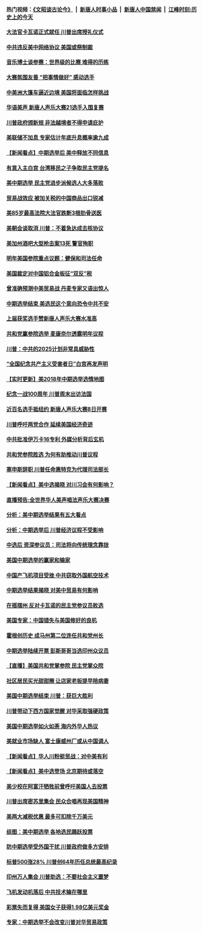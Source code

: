 #### 热门视频：[《文昭谈古论今》](https://github.com/gfw-breaker/wenzhao/blob/master/README.md?t=11090933) &nbsp;|&nbsp; [新唐人时事小品](https://github.com/gfw-breaker/ntdtv-comedy/blob/master/README.md?t=11090933) &nbsp;|&nbsp; [新唐人中国禁闻](https://github.com/gfw-breaker/ntdtv-news/blob/master/README.md?t=11090933) &nbsp;|&nbsp; [江峰时刻:历史上的今天](https://github.com/gfw-breaker/today-in-history/blob/master/README.md?t=11090933) 

#### [大法官卡瓦诺正式就任 川普出席授礼仪式](../pages/nsc412/n10840367.md?t=11090933) 

#### [中共违反美中网络协议 美国或祭制裁](../pages/nsc412/n10840238.md?t=11090933) 

#### [音乐博士谈参赛：世界级的比赛 难得的历练](../pages/nsc412/n10839835.md?t=11090933) 

#### [大赛氛围友善 “把事情做好” 感动选手](../pages/nsc412/n10839875.md?t=11090933) 

#### [中美洲大篷车逼近边境 美国将面临怎样挑战](../pages/nsc412/n10839620.md?t=11090933) 

#### [华语美声 新唐人声乐大赛21选手入围复赛](../pages/nsc412/n10839807.md?t=11090933) 

#### [川普政府颁新规 非法越境者不得申请庇护](../pages/nsc412/n10839735.md?t=11090933) 

#### [美联储不加息 专家估计年底升息概率逾九成](../pages/nsc412/n10839625.md?t=11090933) 

#### [【新闻看点】中期选举后 美中释放不同信息](../pages/nsc412/n10839180.md?t=11090933) 

#### [有意入主白宫 台湾移民之子争取民主党提名](../pages/nsc412/n10839477.md?t=11090933) 

#### [美中期选举 民主党进步派候选人大多落败](../pages/nsc412/n10839376.md?t=11090933) 

#### [贸易战效应 被加关税的中国商品出口锐减](../pages/nsc412/n10839305.md?t=11090933) 

#### [美85岁最高法院大法官跌断3根肋骨送医](../pages/nsc412/n10839064.md?t=11090933) 

#### [美朝会谈取消 川普：不着急达成去核协议](../pages/nsc412/n10837895.md?t=11090933) 

#### [美加州酒吧大型枪击案13死 警官殉职](../pages/nsc412/n10838345.md?t=11090933) 

#### [明年美国参院重点议题：健保和司法任命](../pages/nsc412/n10838362.md?t=11090933) 

#### [美国裁定对中国铝合金板征“双反”税](../pages/nsc412/n10837584.md?t=11090933) 

#### [曾准确预测中美贸易战 丹麦专家又语出惊人](../pages/nsc412/n10837600.md?t=11090933) 

#### [中期选举结束 美选民这个意向恐令中共不安](../pages/nsc412/n10837538.md?t=11090933) 

#### [上届获奖选手赞新唐人声乐大赛水准高](../pages/nsc412/n10837404.md?t=11090933) 

#### [共和党赢参院选举 麦康奈尔透露明年议程](../pages/nsc412/n10837374.md?t=11090933) 

#### [川普：中共的2025计划非常具威胁性](../pages/nsc412/n10837413.md?t=11090933) 

#### [“全国纪念共产主义受害者日”白宫再发声明](../pages/nsc412/n10837350.md?t=11090933) 

#### [【实时更新】美2018年中期选举选情地图](../pages/nsc412/n10834279.md?t=11090933) 

#### [纪念一战100周年 川普周末出访法国](../pages/nsc412/n10837179.md?t=11090933) 

#### [近百名选手抵纽约 新唐人声乐大赛8日开赛](../pages/nsc412/n10837104.md?t=11090933) 

#### [川普呼吁两党合作 延续美国经济奇迹](../pages/nsc412/n10837121.md?t=11090933) 

#### [中共批准伊万卡16专利 外媒分析背后玄机](../pages/nsc412/n10836498.md?t=11090933) 

#### [共和党参院胜选 为何有助推动川普议程](../pages/nsc412/n10836979.md?t=11090933) 

#### [塞申斯辞职 川普任命惠特克为代理司法部长](../pages/nsc412/n10836938.md?t=11090933) 

#### [【新闻看点】美中选揭晓 对川习会有何影响？](../pages/nsc412/n10836680.md?t=11090933) 

#### [直播预告:全世界华人美声唱法声乐大赛决赛](../pages/nsc412/n10836869.md?t=11090933) 

#### [分析：美中期选举结果有五大看点](../pages/nsc412/n10836688.md?t=11090933) 

#### [分析：中期选举后 川普经济议程不受影响](../pages/nsc412/n10836639.md?t=11090933) 

#### [中选后 资深参议员：司法将向传统理念靠拢](../pages/nsc412/n10836636.md?t=11090933) 

#### [美国中期选举的赢家和输家](../pages/nsc412/n10836599.md?t=11090933) 

#### [中国产飞机项目受挫 中共窃取外国航空技术](../pages/nsc412/n10834297.md?t=11090933) 

#### [中期选举结果揭晓 对美中贸易有何影响](../pages/nsc412/n10835845.md?t=11090933) 

#### [在摇摆州 反对卡瓦诺的民主党参议员败选](../pages/nsc412/n10835814.md?t=11090933) 

#### [美国专家：中国错失与美国修好的良机](../pages/nsc412/n10835636.md?t=11090933) 

#### [霍根创历史 成马州第二位连任共和党州长](../pages/nsc412/n10835590.md?t=11090933) 

#### [中期选举陆续开票 彭斯哥哥当选印州众议员](../pages/nsc412/n10835198.md?t=11090933) 

#### [【直播】美国共和党掌参院 民主党掌众院](../pages/nsc412/n10834434.md?t=11090933) 

#### [社区居民买光甜甜圈 让店家老板提早陪病妻](../pages/nsc412/n10835016.md?t=11090933) 

#### [美国中期选举结束 川普：获巨大胜利](../pages/nsc412/n10834872.md?t=11090933) 

#### [川普带动下西方国家觉醒 对华采取强硬政策](../pages/nsc412/n10834533.md?t=11090933) 

#### [美国中期选举如火如荼 海内外华人热议](../pages/nsc412/n10834914.md?t=11090933) 

#### [美就业市场缺人 富士康威州厂或从中国调人](../pages/nsc412/n10834510.md?t=11090933) 

#### [【新闻看点】华人川粉挺贸战：对中美有利](../pages/nsc412/n10834109.md?t=11090933) 

#### [【新闻看点】美中选登场 北京期待或落空](../pages/nsc412/n10833936.md?t=11090933) 

#### [美少校在阿富汗牺牲前曾呼吁美国人去投票](../pages/nsc412/n10834207.md?t=11090933) 

#### [川普出席密苏里集会 民众合唱再现美国精神](../pages/nsc412/n10834194.md?t=11090933) 

#### [美两大减税优惠 最多可扣除千万美元](../pages/nsc412/n10834121.md?t=11090933) 

#### [组图：美中期选举 各地选民踊跃投票](../pages/nsc412/n10833951.md?t=11090933) 

#### [防中期选举受外国干扰 川普政府做多方安排](../pages/nsc412/n10834018.md?t=11090933) 

#### [标普500涨28% 川普创64年历任总统最高纪录](../pages/nsc412/n10833630.md?t=11090933) 

#### [印州万人集会 川普助选：不要社会主义噩梦](../pages/nsc412/n10833526.md?t=11090933) 

#### [飞机发动机落后 中共技术输在哪里](../pages/nsc412/n10831804.md?t=11090933) 

#### [彩票失而复得 美国女子获得1.98亿美元奖金](../pages/nsc412/n10832909.md?t=11090933) 

#### [专家：中期选举不会改变川普对华贸易政策](../pages/nsc412/n10832522.md?t=11090933) 

